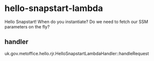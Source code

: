 # hello-snapstart-lambda

Hello Snapstart!  When do you instantiate?  Do we need to fetch our SSM parameters on the fly?

## handler
uk.gov.metoffice.hello.rjr.HelloSnapstartLambdaHandler::handleRequest
